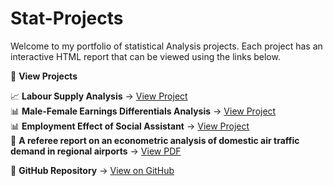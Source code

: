 # Stat-Projects

Welcome to my portfolio of statistical Analysis projects. Each project has an interactive HTML report that can be viewed using the links below.

🔗 **View Projects**

📈 **Labour Supply Analysis** → [View Project](https://bahar2023.github.io/Stat-Projects/Project1/)  
📊 **Male-Female Earnings Differentials Analysis** → [View Project](https://bahar2023.github.io/Stat-Projects/Project3/)  
📊 **Employment Effect of Social Assistant** → [View Project](https://bahar2023.github.io/Stat-Projects/Project4/)  
🛫 **A referee report on an econometric analysis of domestic air traffic demand in regional airports** → [View PDF](https://github.com/bahar2023/Stat-Projects/Project2/Referee_Report/)    

📂 **GitHub Repository** → [View on GitHub](https://github.com/bahar2023/Stat-Projects)
